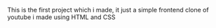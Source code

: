This is the first project which i made, it just a simple frontend clone of youtube i made using HTML and CSS 

